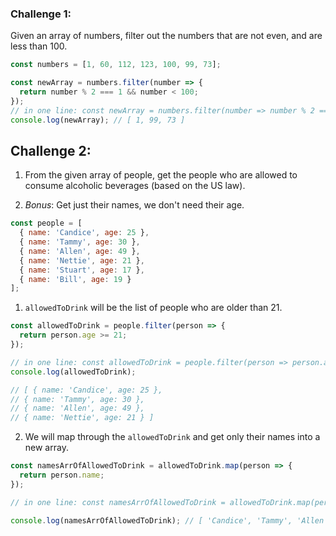### Challenge 1:

Given an array of numbers, filter out the numbers that are not even, and are less than 100.

```javascript
const numbers = [1, 60, 112, 123, 100, 99, 73];

const newArray = numbers.filter(number => {
  return number % 2 === 1 && number < 100;
});
// in one line: const newArray = numbers.filter(number => number % 2 === 1 && number < 100);
console.log(newArray); // [ 1, 99, 73 ]
```

## Challenge 2:

1. From the given array of people, get the people who are allowed to consume alcoholic beverages (based on the US law).

2. _Bonus_: Get just their names, we don't need their age.

```javascript
const people = [
  { name: 'Candice', age: 25 },
  { name: 'Tammy', age: 30 },
  { name: 'Allen', age: 49 },
  { name: 'Nettie', age: 21 },
  { name: 'Stuart', age: 17 },
  { name: 'Bill', age: 19 }
];
```

1. `allowedToDrink` will be the list of people who are older than 21.

```javascript
const allowedToDrink = people.filter(person => {
  return person.age >= 21;
});

// in one line: const allowedToDrink = people.filter(person => person.age >= 21);
console.log(allowedToDrink);

// [ { name: 'Candice', age: 25 },
// { name: 'Tammy', age: 30 },
// { name: 'Allen', age: 49 },
// { name: 'Nettie', age: 21 } ]
```

2. We will map through the `allowedToDrink` and get only their names into a new array.

```javascript
const namesArrOfAllowedToDrink = allowedToDrink.map(person => {
  return person.name;
});

// in one line: const namesArrOfAllowedToDrink = allowedToDrink.map(person => person.name);

console.log(namesArrOfAllowedToDrink); // [ 'Candice', 'Tammy', 'Allen', 'Nettie' ]
```
